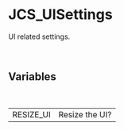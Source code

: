 <!--
   - $File: JCS_UISettings.html $
   - $Date: 2018-10-01 02:54:50 $
   - $Revision: $
   - $Creator: Jen-Chieh Shen $
   - $Notice: See LICENSE.txt for modification and distribution information
   -                   Copyright © 2018 by Shen, Jen-Chieh $
-->


<div id="content-header">
  <h1>JCS_UISettings</h1>
</div>

<p>
  UI related settings.
</p>


<br/>
<h2>Variables</h2>
<br/>

<table>
  <tr>
    <td>RESIZE_UI</td>
    <td>Resize the UI?</td>
  </tr>
</table>
